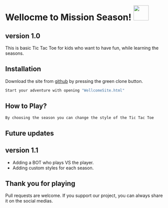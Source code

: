 # Wellocme to Mission Season! <img src="https://cdn.discordapp.com/attachments/773226631417692210/777996123804794950/logo.jpg" width="48">

**version 1.0**
---
This is basic Tic Tac Toe for kids who want to have fun, while learning the seasons.

## Installation

Download the site from [github](https://github.com/KSChervenkov19/Project-007) by pressing the green clone button. 

```bash
Start your adventure with opening "WellcomeSite.html"
```

## How to Play?

```html
By choosing the season you can change the style of the Tic Tac Toe
```

## Future updates
**version 1.1**
---
- Adding a BOT who plays VS the player.
- Adding custom styles for each season.

## Thank you for playing
Pull requests are welcome. If you support our project, you can always share it on the social medias.
